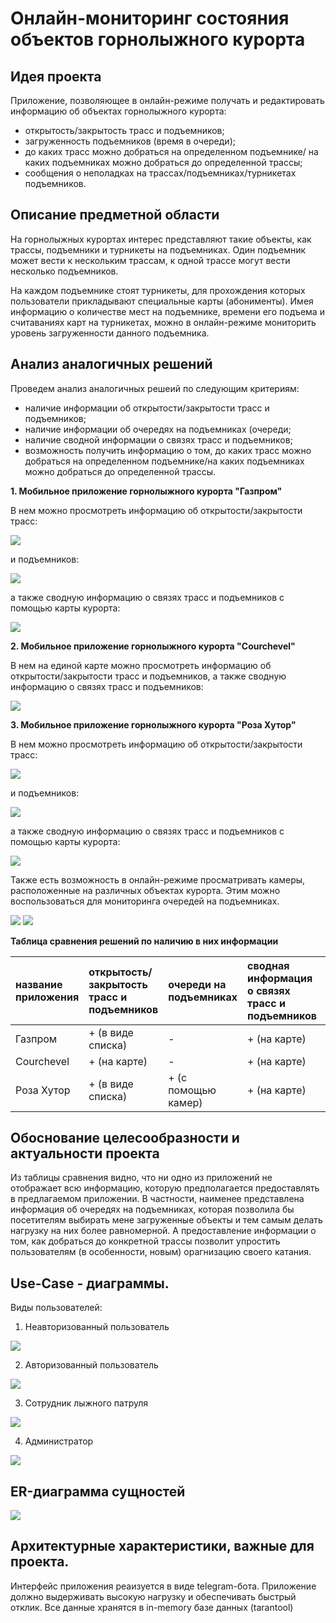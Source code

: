 # Онлайн-мониторинг состояния объектов горнолыжного курорта

## Идея проекта

Приложение, позволяющее в онлайн-режиме получать и редактировать информацию об объектах горнолыжного курорта:

- открытость/закрытость трасс и подъемников;
- загруженность подъемников (время в очереди);
- до каких трасс можно добраться на определенном подъемнике/ на каких подъемниках можно добраться до определенной трассы;
- сообщения о неполадках на трассах/подъемниках/турникетах подъемников.


## Описание предметной области

На горнолыжных курортах интерес представляют такие объекты, как трассы, подъемники и турникеты на подъемниках. Один подъемник может вести к нескольким трассам, к одной трассе могут вести несколько подъемников. 

На каждом подъемнике стоят турникеты, для прохождения которых пользователи прикладывают специальные карты (абонименты). Имея информацию о количестве мест на подъемнике, времени его подъема и считаваниях карт на турникетах, можно в онлайн-режиме мониторить уровень загруженности данного подъемника. 


## Анализ аналогичных решений

Проведем анализ аналогичных решеий по следующим критериям:

- наличие информации об открытости/закрытости трасс и подъемников;
- наличие информации об очередях на подъемниках (очереди;
- наличие сводной информации о связях трасс и подъемников;
- возможность получить информацию о том, до каких трасс можно добраться на определенном подъемнике/на каких подъемниках можно добраться до определенной трассы.

**1. Мобильное приложение горнолыжного курорта "Газпром"**

В нем можно просмотреть информацию об открытости/закрытости трасс:

![](imgs_for_readme/analogue_imgs/gslope.png)

и подъемников:

![](imgs_for_readme/analogue_imgs/glift.png)


а также сводную информацию о связях трасс и подъемников с помощью карты курорта:

![](imgs_for_readme/analogue_imgs/gmap.png)


**2. Мобильное приложение горнолыжного курорта "Courchevel"**

В нем на единой карте можно просмотреть информацию об открытости/закрытости трасс и подъемников, а также сводную информацию о связях трасс и подъемников:

![](imgs_for_readme/analogue_imgs/Courchevel.png)


**3. Мобильное приложение горнолыжного курорта "Роза Хутор"**

В нем можно просмотреть информацию об открытости/закрытости трасс:

![](imgs_for_readme/analogue_imgs/rslope.png)

и подъемников:

![](imgs_for_readme/analogue_imgs/rlift.png)


а также сводную информацию о связях трасс и подъемников с помощью карты курорта:

![](imgs_for_readme/analogue_imgs/rmap.png)

Также есть возможность в онлайн-режиме просматривать камеры, расположенные на различных объектах курорта. Этим можно воспользоваться для мониторинга очередей на подъемниках.

![](imgs_for_readme/analogue_imgs/rcamera1.png)
![](imgs_for_readme/analogue_imgs/rcamera2.png)


**Таблица сравнения решений по наличию в них информации**

| название приложения  | открытость/закрытость трасс и подъемников| очереди на подъемниках | сводная информация о связях трасс и подъемников  | конкретная информация о связях трасс и подъемников  |
|:----------|:----------|:----------|:----------|:----------|
| Газпром    | + (в виде списка)   | -    | + (на карте)   | -    |
| Courchevel    | + (на карте)   | -   | + (на карте)    | -    |
| Роза Хутор    | + (в виде списка)   | + (с помощью камер)   | + (на карте)   | -    |




## Обоснование целесообразности и актуальности проекта

Из таблицы сравнения видно, что ни одно из приложений не отображает всю информацию, которую предполагается предоставлять в предлагаемом приложении. В частности, наименее представлена информация об очередях на подъемниках, которая позволила бы посетителям выбирать мене загруженные объекты и тем самым делать нагрузку на них более равномерной. А предоставление информации о том, как добраться до конкретной трассы позволит упростить пользователям (в особенности, новым) орагнизацию своего катания.

## Use-Case - диаграммы.

Виды пользователей:
1. Неавторизованный пользователь

![](imgs_for_readme/use_case/use-case1.png)

2. Авторизованный пользователь

![](imgs_for_readme/use_case/use-case2.png)

3. Сотрудник лыжного патруля

![](imgs_for_readme/use_case/use-case3.png)

4. Администратор

![](imgs_for_readme/use_case/use-case4.png)


## ER-диаграмма сущностей 

![](imgs_for_readme/er/er.png)


## Архитектурные характеристики, важные для проекта.

Интерфейс приложения реаизуется в виде telegram-бота. Приложение должно выдерживать высокую нагрузку и обеспечивать быстрый отклик. Все данные хранятся в in-memory базе данных (tarantool)
